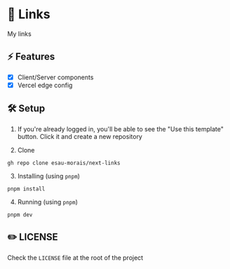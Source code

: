 # 🔗 Links 
My links

## ⚡ Features

- [X] Client/Server components 
- [X] Vercel edge config 

## 🛠️ Setup

1. If you're already logged in, you'll be able to see the "Use this template" button. Click it and create a new repository

2. Clone

```
gh repo clone esau-morais/next-links
```

3. Installing (using `pnpm`)

```
pnpm install 
```

4. Running (using `pnpm`)

```
pnpm dev
```

## ✏️ LICENSE

Check the `LICENSE` file at the root of the project
